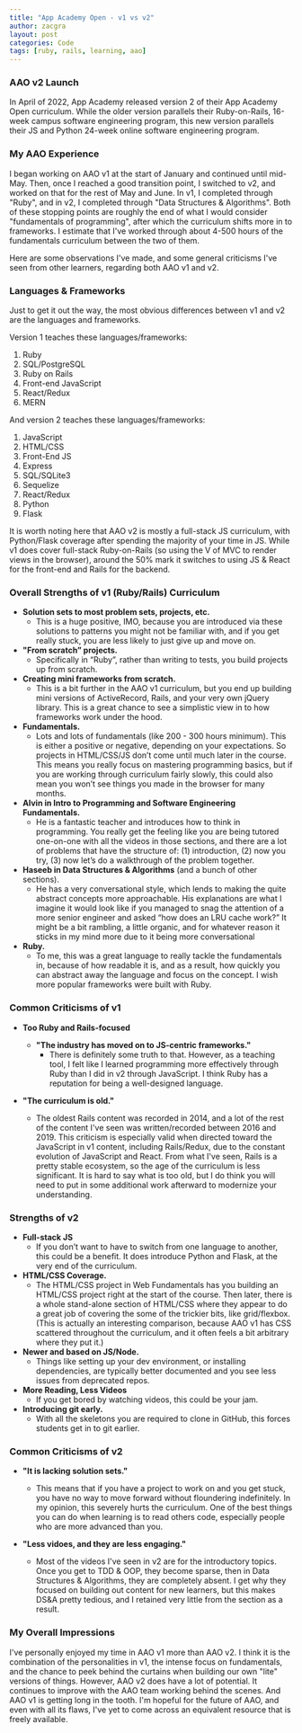```yaml
---
title: "App Academy Open - v1 vs v2"
author: zacgra
layout: post
categories: Code
tags: [ruby, rails, learning, aao]
---
```


### AAO v2 Launch

In April of 2022, App Academy released version 2 of their App Academy Open curriculum. While the older version parallels their Ruby-on-Rails, 16-week campus software engineering program, this new version parallels their JS and Python 24-week online software engineering program.

### My AAO Experience

I began working on AAO v1 at the start of January and continued until mid-May. Then, once I reached a good transition point, I switched to v2, and worked on that for the rest of May and June. In v1, I completed through "Ruby", and in v2, I completed through "Data Structures & Algorithms". Both of these stopping points are roughly the end of what I would consider "fundamentals of programming", after which the curriculum shifts more in to frameworks. I estimate that I've worked through about 4-500 hours of the fundamentals curriculum between the two of them.

Here are some observations I've made, and some general criticisms I've seen from other learners, regarding both AAO v1 and v2.

### Languages & Frameworks

Just to get it out the way, the most obvious differences between v1 and v2 are the languages and frameworks.

Version 1 teaches these languages/frameworks:

1. Ruby
2. SQL/PostgreSQL
3. Ruby on Rails
4. Front-end JavaScript
5. React/Redux
6. MERN

And version 2 teaches these languages/frameworks:

1. JavaScript
2. HTML/CSS
3. Front-End JS
4. Express
5. SQL/SQLite3
6. Sequelize
7. React/Redux
8. Python
9. Flask

It is worth noting here that AAO v2 is mostly a full-stack JS curriculum, with Python/Flask coverage after spending the majority of your time in JS. While v1 does cover full-stack Ruby-on-Rails (so using the V of MVC to render views in the browser), around the 50% mark it switches to using JS & React for the front-end and Rails for the backend.

### Overall Strengths of v1 (Ruby/Rails) Curriculum

- **Solution sets to most problem sets, projects, etc.**
  - This is a huge positive, IMO, because you are introduced via these solutions to patterns you might not be familiar with, and if you get really stuck, you are less likely to just give up and move on.
- **"From scratch” projects.**
  - Specifically in “Ruby”, rather than writing to tests, you build projects up from scratch.
- **Creating mini frameworks from scratch.**
  - This is a bit further in the AAO v1 curriculum, but you end up building mini versions of ActiveRecord, Rails, and your very own jQuery library. This is a great chance to see a simplistic view in to how frameworks work under the hood.
- **Fundamentals.**
  - Lots and lots of fundamentals (like 200 - 300 hours minimum). This is either a positive or negative, depending on your expectations. So projects in HTML/CSS/JS don’t come until much later in the course. This means you really focus on mastering programming basics, but if you are working through curriculum fairly slowly, this could also mean you won’t see things you made in the browser for many months.
- **Alvin in Intro to Programming and Software Engineering Fundamentals.**
  - He is a fantastic teacher and introduces how to think in programming. You really get the feeling like you are being tutored one-on-one with all the videos in those sections, and there are a lot of problems that have the structure of: (1) introduction, (2) now you try, (3) now let’s do a walkthrough of the problem together.
- **Haseeb in Data Structures & Algorithms** (and a bunch of other sections).
  - He has a very conversational style, which lends to making the quite abstract concepts more approachable. His explanations are what I imagine it would look like if you managed to snag the attention of a more senior engineer and asked “how does an LRU cache work?” It might be a bit rambling, a little organic, and for whatever reason it sticks in my mind more due to it being more conversational
- **Ruby.**
  - To me, this was a great language to really tackle the fundamentals in, because of how readable it is, and as a result, how quickly you can abstract away the language and focus on the concept. I wish more popular frameworks were built with Ruby.

### Common Criticisms of v1

- **Too Ruby and Rails-focused**

  - **"The industry has moved on to JS-centric frameworks."**
    - There is definitely some truth to that. However, as a teaching tool, I felt like I learned programming more effectively through Ruby than I did in v2 through JavaScript. I think Ruby has a reputation for being a well-designed language.

- **"The curriculum is old."**
  - The oldest Rails content was recorded in 2014, and a lot of the rest of the content I've seen was written/recorded between 2016 and 2019. This criticism is especially valid when directed toward the JavaScript in v1 content, including Rails/Redux, due to the constant evolution of JavaScript and React. From what I've seen, Rails is a pretty stable ecosystem, so the age of the curriculum is less significant. It is hard to say what is too old, but I do think you will need to put in some additional work afterward to modernize your understanding.

### Strengths of v2

- **Full-stack JS**
  - If you don’t want to have to switch from one language to another, this could be a benefit. It does introduce Python and Flask, at the very end of the curriculum.
- **HTML/CSS Coverage.**
  - The HTML/CSS project in Web Fundamentals has you building an HTML/CSS project right at the start of the course. Then later, there is a whole stand-alone section of HTML/CSS where they appear to do a great job of covering the some of the trickier bits, like grid/flexbox. (This is actually an interesting comparison, because AAO v1 has CSS scattered throughout the curriculum, and it often feels a bit arbitrary where they put it.)
- **Newer and based on JS/Node.**
  - Things like setting up your dev environment, or installing dependencies, are typically better documented and you see less issues from deprecated repos.
- **More Reading, Less Videos**
  - If you get bored by watching videos, this could be your jam.
- **Introducing git early.**
  - With all the skeletons you are required to clone in GitHub, this forces students get in to git earlier.

### Common Criticisms of v2

- **"It is lacking solution sets."**
  - This means that if you have a project to work on and you get stuck, you have no way to move forward without floundering indefinitely. In my opinion, this severely hurts the curriculum. One of the best things you can do when learning is to read others code, especially people who are more advanced than you.
- **"Less vidoes, and they are less engaging."**

  - Most of the videos I've seen in v2 are for the introductory topics. Once you get to TDD & OOP, they become sparse, then in Data Structures & Algorithms, they are completely absent. I get why they focused on building out content for new learners, but this makes DS&A pretty tedious, and I retained very little from the section as a result.

### My Overall Impressions

I've personally enjoyed my time in AAO v1 more than AAO v2. I think it is the combination of the personalities in v1, the intense focus on fundamentals, and the chance to peek behind the curtains when building our own "lite" versions of things. However, AAO v2 does have a lot of potential. It continues to improve with the AAO team working behind the scenes. And AAO v1 is getting long in the tooth. I'm hopeful for the future of AAO, and even with all its flaws, I've yet to come across an equivalent resource that is freely available.
